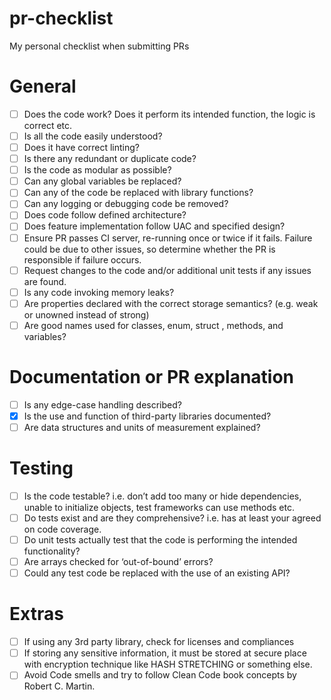 # pr-checklist
My personal checklist when submitting PRs 
# **General**

- [ ]  Does the code work? Does it perform its intended function, the logic is correct etc.
- [ ]  Is all the code easily understood?
- [ ]  Does it have correct linting?
- [ ]  Is there any redundant or duplicate code?
- [ ]  Is the code as modular as possible?
- [ ]  Can any global variables be replaced?
- [ ]  Can any of the code be replaced with library functions?
- [ ]  Can any logging or debugging code be removed?
- [ ]  Does code follow defined architecture?
- [ ]  Does feature implementation follow UAC and specified design?
- [ ]  Ensure PR passes CI server, re-running once or twice if it fails. Failure could be due to other issues, so determine whether the PR is responsible if failure occurs.
- [ ]  Request changes to the code and/or additional unit tests if any issues are found.
- [ ]  Is any code invoking memory leaks?
- [ ]  Are properties declared with the correct storage semantics? (e.g. weak or unowned instead of strong)
- [ ]  Are good names used for classes, enum, struct , methods, and variables?

# **Documentation or PR explanation**

- [ ]  Is any edge-case handling described?
- [x]  Is the use and function of third-party libraries documented?
- [ ]  Are data structures and units of measurement explained?

# **Testing**

- [ ]  Is the code testable? i.e. don’t add too many or hide dependencies, unable to initialize objects, test frameworks can use methods etc.
- [ ]  Do tests exist and are they comprehensive? i.e. has at least your agreed on code coverage.
- [ ]  Do unit tests actually test that the code is performing the intended functionality?
- [ ]  Are arrays checked for ‘out-of-bound’ errors?
- [ ]  Could any test code be replaced with the use of an existing API?

# Extras

- [ ]  If using any 3rd party library, check for licenses and compliances
- [ ]  If storing any sensitive information, it must be stored at secure place with encryption technique like HASH STRETCHING or something else.
- [ ]  Avoid Code smells and try to follow Clean Code book concepts by Robert C. Martin.
